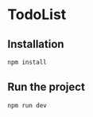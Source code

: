 # TodoList
 
 
## Installation

```javascript
npm install
```

## Run the project

```javascript
npm run dev
```

